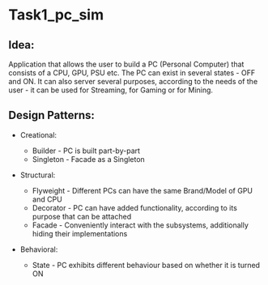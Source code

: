 # Task1_pc_sim
## Idea:
   Application that allows the user to build a PC (Personal Computer) that consists of a CPU, GPU, PSU etc.
 The PC can exist in several states - OFF and ON. It can also server several purposes, according
 to the needs of the user - it can be used for Streaming, for Gaming or for Mining.
 
## Design Patterns:

*   Creational:
    * Builder - PC is built part-by-part
    * Singleton - Facade as a Singleton

*   Structural:
    * Flyweight - Different PCs can have the same Brand/Model of GPU and CPU
    * Decorator - PC can have added functionality, according to its purpose that can be attached
    * Facade - Conveniently interact with the subsystems, additionally hiding their implementations

*   Behavioral:
    * State - PC exhibits different behaviour based on whether it is turned ON
    
